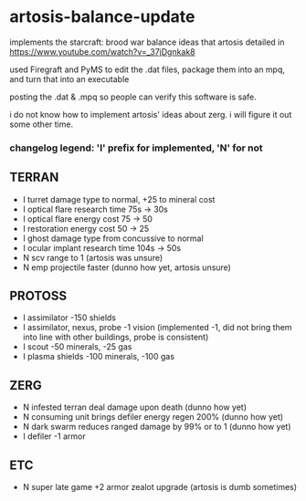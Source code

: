 # artosis-balance-update
implements the starcraft: brood war balance ideas that artosis detailed in https://www.youtube.com/watch?v=_37jDgnkak8

used Firegraft and PyMS to edit the .dat files, package them into an mpq, and turn that into an executable

posting the .dat & .mpq so people can verify this software is safe.

i do not know how to implement artosis' ideas about zerg. i will figure it out some other time.

### changelog legend: 'I' prefix for implemented, 'N' for not

## TERRAN
* I turret damage type to normal, +25 to mineral cost
* I optical flare research time 75s -> 30s
* I optical flare energy cost 75 -> 50
* I restoration energy cost 50 -> 25
* I ghost damage type from concussive to normal
* I ocular implant research time 104s -> 50s
* N scv range to 1 (artosis was unsure)
* N emp projectile faster (dunno how yet, artosis unsure)

## PROTOSS
* I assimilator -150 shields
* I assimilator, nexus, probe -1 vision (implemented -1, did not bring them into line with other buildings, probe is consistent)
* I scout -50 minerals, -25 gas
* I plasma shields -100 minerals, -100 gas

## ZERG
* N infested terran deal damage upon death (dunno how yet)
* N consuming unit brings defiler energy regen 200% (dunno how yet)
* N dark swarm reduces ranged damage by 99% or to 1 (dunno how yet)
* I defiler -1 armor

## ETC
* N super late game +2 armor zealot upgrade (artosis is dumb sometimes)

